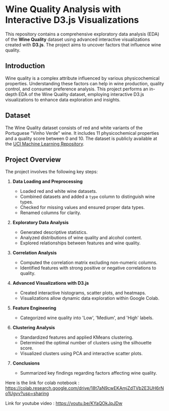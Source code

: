 # Wine Quality Analysis with Interactive D3.js Visualizations

This repository contains a comprehensive exploratory data analysis (EDA) of the **Wine Quality** dataset using advanced interactive visualizations created with **D3.js**. The project aims to uncover factors that influence wine quality.


## Introduction

Wine quality is a complex attribute influenced by various physicochemical properties. Understanding these factors can help in wine production, quality control, and consumer preference analysis. This project performs an in-depth EDA of the Wine Quality dataset, employing interactive D3.js visualizations to enhance data exploration and insights.

## Dataset

The Wine Quality dataset consists of red and white variants of the Portuguese "Vinho Verde" wine. It includes 11 physicochemical properties and a quality score between 0 and 10. The dataset is publicly available at the [UCI Machine Learning Repository](https://archive.ics.uci.edu/ml/datasets/wine+quality).

## Project Overview

The project involves the following key steps:

1. **Data Loading and Preprocessing**
   - Loaded red and white wine datasets.
   - Combined datasets and added a `type` column to distinguish wine types.
   - Checked for missing values and ensured proper data types.
   - Renamed columns for clarity.

2. **Exploratory Data Analysis**
   - Generated descriptive statistics.
   - Analyzed distributions of wine quality and alcohol content.
   - Explored relationships between features and wine quality.

3. **Correlation Analysis**
   - Computed the correlation matrix excluding non-numeric columns.
   - Identified features with strong positive or negative correlations to quality.

4. **Advanced Visualizations with D3.js**
   - Created interactive histograms, scatter plots, and heatmaps.
   - Visualizations allow dynamic data exploration within Google Colab.

5. **Feature Engineering**
   - Categorized wine quality into 'Low', 'Medium', and 'High' labels.

6. **Clustering Analysis**
   - Standardized features and applied KMeans clustering.
   - Determined the optimal number of clusters using the silhouette score.
   - Visualized clusters using PCA and interactive scatter plots.

7. **Conclusions**
   - Summarized key findings regarding factors affecting wine quality.
  

Here is the link for colab notebook : https://colab.research.google.com/drive/18t7aN9cwEKAmjZdTVb2E3UH6rNo1Ugvv?usp=sharing

Link for youtube video : https://youtu.be/KYaQOkJpJDw
